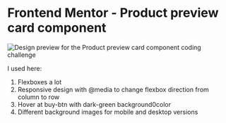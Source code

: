 # Frontend Mentor - Product preview card component

![Design preview for the Product preview card component coding challenge](./design/desktop-preview.jpg)

I used here:

1. Flexboxes a lot
2. Responsive design with @media to change flexbox direction from column to row
3. Hover at buy-btn with dark-green background0color
4. Different background images for mobile and desktop versions

